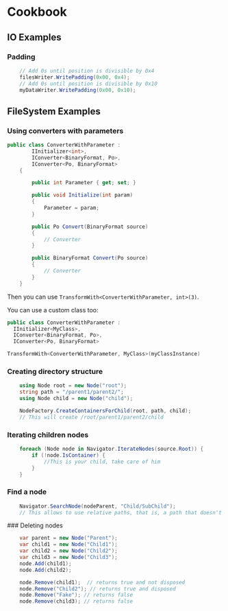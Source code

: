 # Cookbook

## IO Examples
### Padding
```csharp
    // Add 0s until position is divisible by 0x4
    filesWriter.WritePadding(0x00, 0x4);
    // Add 0s until position is divisible by 0x10
    myDataWriter.WritePadding(0x00, 0x10);
```

## FileSystem Examples
### Using converters with parameters
```csharp
public class ConverterWithParameter :
        IInitializer<int>,
        IConverter<BinaryFormat, Po>,
        IConverter<Po, BinaryFormat>
    {

        public int Parameter { get; set; }

        public void Initialize(int param)
        {
            Parameter = param;
        }

        public Po Convert(BinaryFormat source)
        {
            // Converter
        }

        public BinaryFormat Convert(Po source)
        {
            // Converter
        }
    }
```

Then you can use `TransformWith<ConverterWithParameter, int>(3)`.

You can use a custom class too:

```csharp
public class ConverterWithParameter :
  IInitializer<MyClass>,
  IConverter<BinaryFormat, Po>,
  IConverter<Po, BinaryFormat>

TransformWith<ConverterWithParameter, MyClass>(myClassInstance)
```


### Creating directory structure
```csharp
    using Node root = new Node("root");
    string path = "/parent1/parent2/";
    using Node child = new Node("child");

    NodeFactory.CreateContainersForChild(root, path, child);
    // This will create /root/parent1/parent2/child
```

### Iterating children nodes
```csharp
    foreach (Node node in Navigator.IterateNodes(source.Root)) {
        if (!node.IsContainer) {
            //This is your child, take care of him
        }
    }
```

### Find a node
```csharp
    Navigator.SearchNode(nodeParent, "Child/SubChild");
    // This allows to use relative paths, that is, a path that doesn't start with / so it doesn't include the full path of the root node
```

### Deleting nodes
```csharp
    var parent = new Node("Parent");
    var child1 = new Node("Child1");
    var child2 = new Node("Child2");
    var child3 = new Node("Child3");
    node.Add(child1);
    node.Add(child2);

    node.Remove(child1);  // returns true and not disposed
    node.Remove("Child2"); // returns true and disposed
    node.Remove("Fake"); // returns false
    node.Remove(child3); // returns false
```
